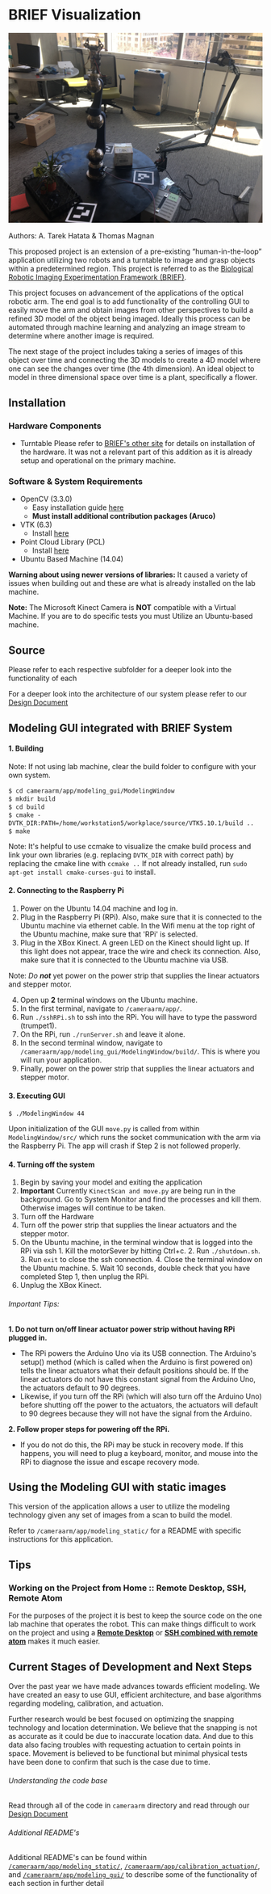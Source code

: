 # BRIEF Visualization

![BRIEF](BRIEF_modeling.png)

Authors: A. Tarek Hatata & Thomas Magnan

This proposed project is an extension of a pre-existing “human-in-the-loop” application utilizing two robots and a turntable to image and grasp objects within a predetermined region. This project is referred to as the [Biological Robotic Imaging Experimentation Framework (BRIEF)](https://github.com/gw-cs-sd/sd-2017-BRIEF-Crandall).

This project focuses on advancement of the applications of the optical robotic arm. The end goal is to add functionality of the controlling GUI to easily move the arm and obtain images from other perspectives to build a refined 3D model of the object being imaged. Ideally this process can be automated through machine learning and analyzing an image stream to determine where another image is required.

The next stage of the project includes taking a series of images of this object over time and connecting the 3D models to create a 4D model where one can see the changes over time (the 4th dimension). An ideal object to model in three dimensional space over time is a plant, specifically a flower.

## Installation

### Hardware Components
- Turntable
Please refer to [BRIEF's other site](https://github.com/gw-cs-sd/sd-2017-BRIEF-Crandall) for details on installation of the hardware. It was not a relevant part of this addition as it is already setup and operational on the primary machine.

### Software & System Requirements

- OpenCV (3.3.0)
  - Easy installation guide [here](https://medium.com/@debugvn/installing-opencv-3-3-0-on-ubuntu-16-04-lts-7db376f9396)
  - **Must install additional contribution packages (Aruco)**
- VTK (6.3)
  - Install [here](https://www.vtk.org/Wiki/VTK/Configure_and_Build)
- Point Cloud Library (PCL)
  - Install [here](http://pointclouds.org/downloads/linux.html)
- Ubuntu Based Machine (14.04)

**Warning about using newer versions of libraries:** It caused a variety of issues when building out and these are what is already installed on the lab machine.

**Note:** The Microsoft Kinect Camera is **NOT** compatible with a Virtual Machine. If you are to do specific tests you must Utilize an Ubuntu-based machine.

## Source

Please refer to each respective subfolder for a deeper look into the functionality of each

For a deeper look into the architecture of our system please refer to our [Design Document](https://docs.google.com/document/d/15gEI3p_kkgORwE-nCUjNehDNtyYY_CgFskas9DObcVs/edit?usp=sharing)

## Modeling GUI integrated with BRIEF System
#### 1. Building

Note: If not using lab machine, clear the build folder to configure with your own system.
```
$ cd cameraarm/app/modeling_gui/ModelingWindow
$ mkdir build
$ cd build
$ cmake -DVTK_DIR:PATH=/home/workstation5/workplace/source/VTK5.10.1/build ..
$ make
```

Note: It's helpful to use ccmake to visualize the cmake build process and link your own libraries (e.g. replacing ```DVTK_DIR``` with correct path) by replacing the cmake line with ```ccmake ..``` If not already installed, run ```sudo apt-get install cmake-curses-gui``` to install.

#### 2. Connecting to the Raspberry Pi
1. Power on the Ubuntu 14.04 machine and log in.
2. Plug in the Raspberry Pi (RPi). Also, make sure that it is connected to the Ubuntu machine via ethernet cable. In the Wifi menu at the top right of the Ubuntu machine, make sure that 'RPi' is selected.
3. Plug in the XBox Kinect. A green LED on the Kinect should light up. If this light  does not appear, trace the wire and check its connection. Also, make sure that it is connected to the Ubuntu machine via USB.

Note: _Do **not**_ yet power on the power strip that supplies the linear actuators and stepper motor.

4. Open up **2** terminal windows on the Ubuntu machine.
5. In the first terminal, navigate to `/cameraarm/app/`.
6. Run `./sshRPi.sh` to ssh into the RPi. You will have to type the password (trumpet1).
7. On the RPi, run `./runServer.sh` and leave it alone.
8. In the second terminal window, navigate to `/cameraarm/app/modeling_gui/ModelingWindow/build/`. This is where you will run your application.
9. Finally, power on the power strip that supplies the linear actuators and stepper motor.

#### 3. Executing GUI
```
$ ./ModelingWindow 44
```
Upon initialization of the GUI ```move.py``` is called from within ```ModelingWindow/src/``` which runs the socket communication with the arm via the Raspberry Pi. The app will crash if Step 2 is not followed properly.

#### 4. Turning off the system

1. Begin by saving your model and exiting the application
2. **Important** Currently ```KinectScan and move.py``` are being run in the background. Go to System Monitor and find the processes and kill them. Otherwise images will continue to be taken.
3. Turn off the Hardware
  1. Turn off the power strip that supplies the linear actuators and the stepper motor.
  2. On the Ubuntu machine, in the terminal window that is logged into the RPi via ssh
  	1. Kill the motorSever by hitting Ctrl+c.
  	2. Run `./shutdown.sh`.
  	3. Run `exit` to close the ssh connection.
  	4. Close the terminal window on the Ubuntu machine.
  	5. Wait 10 seconds, double check that you have completed Step 1, then unplug the RPi.
  3. Unplug the XBox Kinect.
  ###### Important Tips:
  **1. Do not turn on/off linear actuator power strip without having RPi plugged in.**
  * The RPi powers the Arduino Uno via its USB connection. The Arduino's setup() method (which is called when the Arduino is first powered on) tells the linear actuators what their default positions should be. If the linear actuators do not have this constant signal from the Arduino Uno, the actuators default to 90 degrees.
  * Likewise, if you turn off the RPi (which will also turn off the Arduino Uno) before shutting off the power to the actuators, the actuators will default to 90 degrees because they will not have the signal from the Arduino.

  **2. Follow proper steps for powering off the RPi.**
  * If you do not do this, the RPi may be stuck in recovery mode. If this happens, you will need to plug a keyboard, monitor, and mouse into the RPi to diagnose the issue and escape recovery mode.

## Using the Modeling GUI with static images
This version of the application allows a user to utilize the modeling technology given any set of images from a scan to build the model.

Refer to ```/cameraarm/app/modeling_static/``` for a README with specific instructions for this application.

## Tips

### Working on the Project from Home :: Remote Desktop, SSH, Remote Atom
For the purposes of the project it is best to keep the source code on the one lab machine that operates the robot. This can make things difficult to work on the project and using a [**Remote Desktop**](https://www.tecmint.com/enable-desktop-sharing-in-ubuntu-linux-mint/) or [**SSH combined with remote atom**](https://atom.io/packages/remote-atom) makes it much easier.

## Current Stages of Development and Next Steps

Over the past year we have made advances towards efficient modeling. We have created an easy to use GUI, efficient architecture, and base algorithms regarding modeling, calibration, and actuation.  

Further research would be best focused on optimizing the snapping technology and location determination. We believe that the snapping is not as accurate as it could be due to inaccurate location data. And due to this data also facing troubles with requesting actuation to certain points in space. Movement is believed to be functional but minimal physical tests have been done to confirm that such is the case due to time.

###### Understanding the code base
Read through all of the code in ```cameraarm``` directory and read through our [Design Document](https://docs.google.com/document/d/15gEI3p_kkgORwE-nCUjNehDNtyYY_CgFskas9DObcVs/edit?usp=sharing)

###### Additional README's
Additional README's can be found within [```/cameraarm/app/modeling_static/```](https://github.com/gw-cs-sd/sd-18-hatata_magnan/tree/master/cameraarm/app/modeling_static/),  [```/cameraarm/app/calibration_actuation/```](https://github.com/gw-cs-sd/sd-18-hatata_magnan/tree/master/cameraarm/app/calibration_actuation/), and [```/cameraarm/app/modeling_gui/```](https://github.com/gw-cs-sd/sd-18-hatata_magnan/tree/master/cameraarm/app/modeling_gui) to describe some of the functionality of each section in further detail
